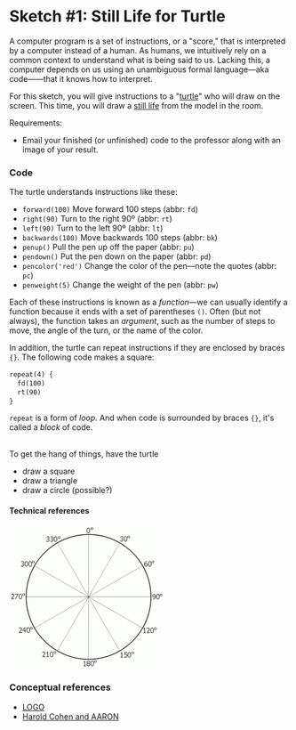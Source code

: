 # Sketch #1: Still Life for Turtle

A computer program is a set of instructions, or a "score," that is interpreted by a computer instead of a human. As humans, we intuitively rely on a common context to understand what is being said to us. Lacking this, a computer depends on us using an unambiguous formal language—aka code——that it knows how to interpret. 

For this sketch, you will give instructions to a "[turtle](https://brianhouse.github.io/turtle5/)" who will draw on the screen. This time, you will draw a [still life](https://en.wikipedia.org/wiki/Still_life) from the model in the room.

Requirements:
- Email your finished (or unfinished) code to the professor along with an image of your result.  


### Code

The turtle understands instructions like these:
- `forward(100)`    Move forward 100 steps (abbr: `fd`)
- `right(90)`     	Turn to the right 90º (abbr: `rt`)
- `left(90)`     	Turn to the left 90º (abbr: `lt`)
- `backwards(100)`  Move backwards 100 steps (abbr: `bk`)
- `penup()`        	Pull the pen up off the paper (abbr: `pu`)
- `pendown()`       Put the pen down on the paper (abbr: `pd`)
- `pencolor('red')` Change the color of the pen—note the quotes (abbr: `pc`)
- `penweight(5)`	Change the weight of the pen (abbr: `pw`)

Each of these instructions is known as a _function_—we can usually identify a function because it ends with a set of parentheses `()`. Often (but not always), the function takes an _argument_, such as the number of steps to move, the angle of the turn, or the name of the color.

In addition, the turtle can repeat instructions if they are enclosed by braces `{}`. The following code makes a square:
```
repeat(4) {  
  fd(100)
  rt(90)
}
```

`repeat` is a form of _loop_. And when code is surrounded by braces `{}`, it's called a _block_ of code.


\
To get the hang of things, have the turtle
- draw a square
- draw a triangle
- draw a circle (possible?)



#### Technical references

![](degrees.gif)


### Conceptual references

- [LOGO](https://en.wikipedia.org/wiki/Logo_(programming_language))
- [Harold Cohen and AARON](https://www.nytimes.com/2016/05/07/arts/design/harold-cohen-a-pioneer-of-computer-generated-art-dies-at-87.html)

